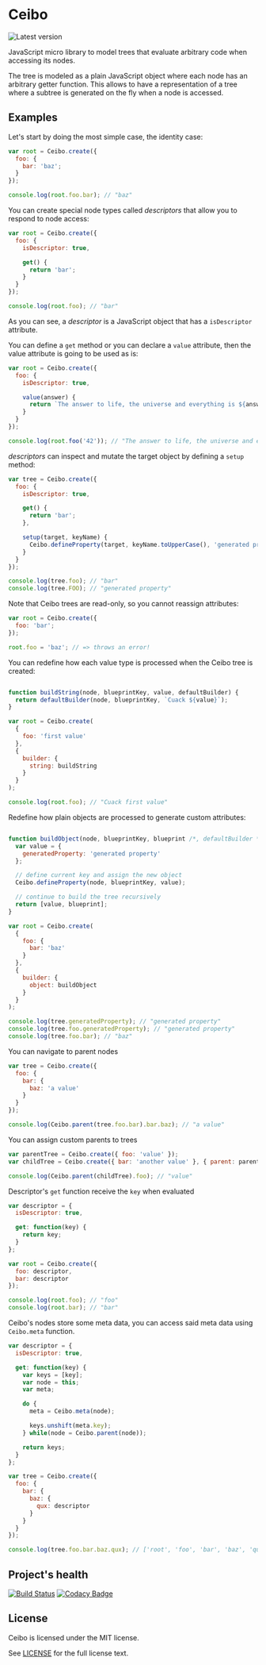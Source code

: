 # Ceibo

![Latest version](https://img.shields.io/npm/v/ceibo.svg)

JavaScript micro library to model trees that evaluate arbitrary code when
accessing its nodes.

The tree is modeled as a plain JavaScript object where each node has an
arbitrary getter function. This allows to have a representation of a tree where
a subtree is generated on the fly when a node is accessed.

## Examples

Let's start by doing the most simple case, the identity case:

```js
var root = Ceibo.create({
  foo: {
    bar: 'baz';
  }
});

console.log(root.foo.bar); // "baz"
```

You can create special node types called _descriptors_ that allow you to respond
to node access:

```js
var root = Ceibo.create({
  foo: {
    isDescriptor: true,

    get() {
      return 'bar';
    }
  }
});

console.log(root.foo); // "bar"
```

As you can see, a _descriptor_ is a JavaScript object that has a `isDescriptor`
attribute.

You can define a `get` method or you can declare a `value` attribute, then the
value attribute is going to be used as is:

```js
var root = Ceibo.create({
  foo: {
    isDescriptor: true,

    value(answer) {
      return `The answer to life, the universe and everything is ${answer}`;
    }
  }
});

console.log(root.foo('42')); // "The answer to life, the universe and everything is 42"
```

_descriptors_ can inspect and mutate the target object by defining a `setup`
method:

```js
var tree = Ceibo.create({
  foo: {
    isDescriptor: true,

    get() {
      return 'bar';
    },

    setup(target, keyName) {
      Ceibo.defineProperty(target, keyName.toUpperCase(), 'generated property');
    }
  }
});

console.log(tree.foo); // "bar"
console.log(tree.FOO); // "generated property"
```

Note that Ceibo trees are read-only, so you cannot reassign attributes:

```js
var root = Ceibo.create({
  foo: 'bar';
});

root.foo = 'baz'; // => throws an error!
```

You can redefine how each value type is processed when the Ceibo tree is
created:

```js

function buildString(node, blueprintKey, value, defaultBuilder) {
  return defaultBuilder(node, blueprintKey, `Cuack ${value}`);
}

var root = Ceibo.create(
  {
    foo: 'first value'
  },
  {
    builder: {
      string: buildString
    }
  }
);

console.log(root.foo); // "Cuack first value"
```

Redefine how plain objects are processed to generate custom attributes:

```js

function buildObject(node, blueprintKey, blueprint /*, defaultBuilder */) {
  var value = {
    generatedProperty: 'generated property'
  };

  // define current key and assign the new object
  Ceibo.defineProperty(node, blueprintKey, value);

  // continue to build the tree recursively
  return [value, blueprint];
}

var root = Ceibo.create(
  {
    foo: {
      bar: 'baz'
    }
  },
  {
    builder: {
      object: buildObject
    }
  }
);

console.log(tree.generatedProperty); // "generated property"
console.log(tree.foo.generatedProperty); // "generated property"
console.log(tree.foo.bar); // "baz"
```

You can navigate to parent nodes

```js
var tree = Ceibo.create({
  foo: {
    bar: {
      baz: 'a value'
    }
  }
});

console.log(Ceibo.parent(tree.foo.bar).bar.baz); // "a value"
```

You can assign custom parents to trees

```js
var parentTree = Ceibo.create({ foo: 'value' });
var childTree = Ceibo.create({ bar: 'another value' }, { parent: parentTree });

console.log(Ceibo.parent(childTree).foo); // "value"
```

Descriptor's `get` function receive the `key` when evaluated

```js
var descriptor = {
  isDescriptor: true,

  get: function(key) {
    return key;
  }
};

var root = Ceibo.create({
  foo: descriptor,
  bar: descriptor
});

console.log(root.foo); // "foo"
console.log(root.bar); // "bar"
```

Ceibo's nodes store some meta data, you can access said meta data using
`Ceibo.meta` function.

```js
var descriptor = {
  isDescriptor: true,

  get: function(key) {
    var keys = [key];
    var node = this;
    var meta;

    do {
      meta = Ceibo.meta(node);

      keys.unshift(meta.key);
    } while(node = Ceibo.parent(node));

    return keys;
  }
};

var tree = Ceibo.create({
  foo: {
    bar: {
      baz: {
        qux: descriptor
      }
    }
  }
});

console.log(tree.foo.bar.baz.qux); // ['root', 'foo', 'bar', 'baz', 'qux']
```

## Project's health

[![Build Status](https://travis-ci.org/san650/ceibo.svg?branch=master)](https://travis-ci.org/san650/ceibo)
[![Codacy Badge](https://api.codacy.com/project/badge/grade/2b555391e4ec43e997c1ae60e7f39907)](https://www.codacy.com/app/san650/ceibo)

## License

Ceibo is licensed under the MIT license.

See [LICENSE](./LICENSE) for the full license text.

